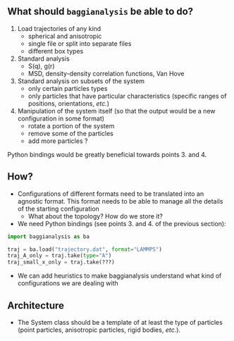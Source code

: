 ## What should `baggianalysis` be able to do?

1. Load trajectories of any kind
	* spherical and anisotropic
	* single file or split into separate files
	* different box types
2. Standard analysis
	* S(q), g(r)
	* MSD, density-density correlation functions, Van Hove
3. Standard analysis on subsets of the system
	* only certain particles types
	* only particles that have particular characteristics (specific ranges of positions, orientations, *etc.*)
4. Manipulation of the system itself (so that the output would be a new configuration in some format)
	* rotate a portion of the system
	* remove some of the particles
	* add more particles ?

Python bindings would be greatly beneficial towards points 3. and 4.

## How?

* Configurations of different formats need to be translated into an agnostic format. This format needs to be able to manage all the details of the starting configuration
	* What about the topology? How do we store it?
* We need Python bindings (see points 3. and 4. of the previous section):
```python
import baggianalysis as ba

traj = ba.load("trajectory.dat", format="LAMMPS")
traj_A_only = traj.take(type="A")
traj_small_x_only = traj.take(???)
```
* We can add heuristics to make baggianalysis understand what kind of configurations we are dealing with

## Architecture

* The System class should be a template of at least the type of particles (point particles, anisotropic particles, rigid bodies, *etc.*).
